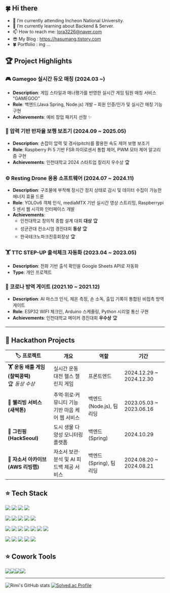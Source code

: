🍀 Hi there 
--- 
<!--
**rimi3226/rimi3226** is a ✨ _special_ ✨ repository because its `README.md` (this file) appears on your GitHub profile.

Here are some ideas to get you started:

- 🔭 I’m currently working on ...
- 🌱 I’m currently learning ...
- 👯 I’m looking to collaborate on ...
- 🤔 I’m looking for help with ...
- 💬 Ask me about ...
- 📫 How to reach me: ...
- 😄 Pronouns: ...
- ⚡ Fun fact: ...
-->

- 🔭 I’m currently attending Incheon National University.
- 🌱 I’m currently learning about Backend & Server.
- 📫 How to reach me: lora3226@naver.com
- 😎 My Blog : https://hasumang.tistory.com
- 🍀 Portfolio : ing ...

## 🏆 Project Highlights

### 🎮 Gamegoo 실시간 듀오 매칭 (2024.03 ~)
- **Description**: 게임 스타일과 매너평가를 반영한 실시간 게임 팀원 매칭 서비스 "GAMEGOO"
- **Role**: 백엔드(Java Spring, Node.js) 개발 – 회원 인증/인가 및 실시간 매칭 기능 구현
- **Achievements**: 예비 창업 패키지 선정 ✨

### 🦾 압력 기반 반자율 보행 보조기 (2024.09 ~ 2025.05)
- **Description**: 손잡이 압력 및 경사(pitch)를 활용한 속도 제어 보행 보조기
- **Role**: Raspberry Pi 5 기반 FSR·자이로센서 통합 제어, PWM 모터 제어 알고리즘 구현
- **Achievements**: 인천대학교 2024 스타트업 칼리지 우수상 🏆

### ⚙️ Resting Drone 응용 소프트웨어 (2024.07 ~ 2024.11)
- **Description**: 구조물에 부착해 장시간 정지 상태로 감시 및 데이터 수집이 가능한 에너지 효율 드론
- **Role**: YOLOv6 객체 인식, mediaMTX 기반 실시간 영상 스트리밍, Raspberrypi 5 센서 웹 시각화 인터페이스 개발
- **Achievements**:  
  - 인천대학교 창의적 종합 설계 대회 **대상** 🏆
  - 성균관대 컨소시엄 경진대회 **동상** 🏆
  - 한국테크노파크진흥회장상 🏆

### 🏋️ TTC STEP-UP 출석체크 자동화 (2023.04 ~ 2023.05)
- **Description**: 전화 기반 출석 확인을 Google Sheets API로 자동화
- **Type**: 개인 프로젝트

### 🦠 코로나 방역 게이트 (2021.10 ~ 2021.12)
- **Description**: AI 마스크 인식, 체온 측정, 손 소독, 출입 기록이 통합된 비접촉 방역 게이트
- **Role**: ESP32 WIFI 체크인, Arduino 스케줄링, Python 시리얼 통신 구현
- **Achievements**: 인천대학교 메이커 경진대회 **우수상** 🏆

---

## 🌙 Hackathon Projects

| 🏷️ 프로젝트 | 개요 | 역할 | 기간 |
|-------------|------|------|------|
| **🏋️ 운동 배틀 게임 (찰떡콩떡)** <br/>🏆 *동상 수상* | 실시간 운동 대전 헬스 챌린지 게임 | 프론트엔드 | 2024.12.29 ~ 2024.12.30 |
| **🌱 웰리빙 서비스 (새싹톤)** | 추억·위로·커뮤니티 기능 기반 마음 케어 웹 서비스 | 백엔드(Node.js), 팀 리딩 | 2023.05.03 ~ 2023.06.16 |
| **🌳 그린핑 (HackSeoul)** | 도시 생물 다양성 모니터링 플랫폼 | 백엔드(Spring) | 2024.10.29 |
| **📝 자소서 아카이브 (AWS 리빙랩)** | 자소서 보관·분석 및 AI 피드백 제공 서비스 | 백엔드(Spring), 팀 리딩 | 2024.08.20 ~ 2024.08.21 |

⭐️ Tech Stack
---

 <img src="https://img.shields.io/badge/JAVA-007396?style=plastic&logo=appveyor&logo=java&logoColor=white"> <img src="https://img.shields.io/badge/C++-00599C?style=plastic&logo=c%2B%2B&logoColor=white">
 <img src="https://img.shields.io/badge/PYTHON-3776AB?style=plastic&logo=python&logoColor=white"> 
 <img src="https://img.shields.io/badge/-C%23-000000?logo=Csharp&style=plastic&logoColor=white">
 
  <img src="https://img.shields.io/badge/HTML-E34F26?style=plastic&logo=html5&logoColor=white"> <img src="https://img.shields.io/badge/CSS-1572B6?style=plastic&logo=css3&logoColor=white"> 
  <img src="https://img.shields.io/badge/JavaScript-F7DF1E?style=plastic&logo=javascript&logoColor=black">
  <img src="https://img.shields.io/badge/Express-000000?style=plastic&logo=express&logoColor=white">
  <img src="https://img.shields.io/badge/NodeJS-339933?style=plastic&logo=Node.js&logoColor=white">
  
  <img src="https://img.shields.io/badge/Linux-FCC624?style=plastic&logo=linux&logoColor=black"> <img src="https://img.shields.io/badge/AWS-232F3E?style=plastic&logo=AmazonAWS&logoColor=white">
  <img src="https://img.shields.io/badge/AWS RDS-527FFF?style=plastic&logo=AmazonRDS&logoColor=black">
  <img src="https://img.shields.io/badge/AWS EC2-FF9900?style=plastic&logo=AmazonEC2&logoColor=black">
  <img src="https://img.shields.io/badge/Docker-2496ED?style=plastic&logo=docker&logoColor=black">
  <img src="https://img.shields.io/badge/Kubernetes-326CE5?style=plastic&logo=kubernetes&logoColor=black">
  <img src="https://img.shields.io/badge/Ubuntu-E95420?style=plastic&logo=ubuntu&logoColor=black">
  

  <img src="https://img.shields.io/badge/Spring-6DB33F?style=plastic&logo=spring&logoColor=black"> <img src="https://img.shields.io/badge/SpringBoot-6DB33F?style=plastic&logo=springboot&logoColor=black">
  <img src="https://img.shields.io/badge/MariaDB-003545?style=plastic&logo=mariadb&logoColor=black">
  <img src="https://img.shields.io/badge/MySQL-4479A1?style=plastic&logo=mysql&logoColor=white">
  <img src="https://img.shields.io/badge/Xamarin-3498DB?style=plastic&logo=xamarin&logoColor=black">

⭐️ Cowork Tools 
---

  <img src="https://img.shields.io/badge/github-181717?style=plastic&logo=github&logoColor=white"><img src="https://img.shields.io/badge/git-F05032?style=plastic&logo=git&logoColor=white"><img src="https://img.shields.io/badge/Notion-000000?style=plastic&logo=notion&logoColor=white"><img src="https://img.shields.io/badge/slack-4A154B?style=plastic&logo=slack&logoColor=white">

---
  
![Rimi's GitHub stats](https://github-readme-stats.vercel.app/api?username=rimi3226&show_icons=true&theme=radical)
[![Solved.ac Profile](http://mazassumnida.wtf/api/v2/generate_badge?boj=lora3226)](https://solved.ac/lora3226/)

